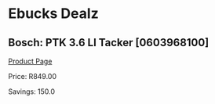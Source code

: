 
# Ebucks Dealz
## Bosch: PTK 3.6 LI Tacker [0603968100]
[Product Page](https://www.ebucks.com/web/shop/productSelected.do?prodId=373628038&catId=370101825)

Price: R849.00

Savings: 150.0


	